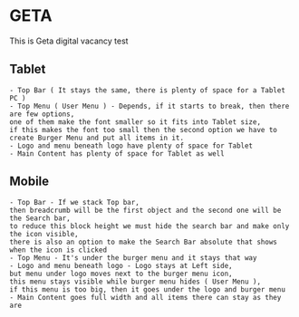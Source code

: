 # GETA
This is Geta digital vacancy test

## Tablet

	- Top Bar ( It stays the same, there is plenty of space for a Tablet PC )
	- Top Menu ( User Menu ) - Depends, if it starts to break, then there are few options,
    one of them make the font smaller so it fits into Tablet size,
    if this makes the font too small then the second option we have to create Burger Menu and put all items in it.
	- Logo and menu beneath logo have plenty of space for Tablet
    - Main Content has plenty of space for Tablet as well


## Mobile

	- Top Bar - If we stack Top bar,
    then breadcrumb will be the first object and the second one will be the Search bar,
    to reduce this block height we must hide the search bar and make only the icon visible,
    there is also an option to make the Search Bar absolute that shows when the icon is clicked
	- Top Menu - It's under the burger menu and it stays that way
	- Logo and menu beneath logo - Logo stays at Left side,
    but menu under logo moves next to the burger menu icon,
    this menu stays visible while burger menu hides ( User Menu ),
    if this menu is too big, then it goes under the logo and burger menu
	- Main Content goes full width and all items there can stay as they are
